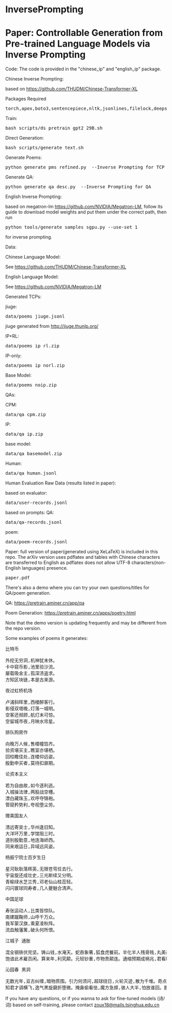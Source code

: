 # InversePrompting

# Paper: Controllable Generation from Pre-trained Language Models via Inverse Prompting

Code:
The code is provided in the "chinese_ip" and "english_ip" package.

Chinese Inverse Prompting:

based on https://github.com/THUDM/Chinese-Transformer-XL

Packages Required
<pre>
torch,apex,boto3,sentencepiece,nltk,jsonlines,filelock,deepspeed=0.3.16,pypinyin,pandas
</pre>
 

Train:
<pre>
bash scripts/ds_pretrain_gpt2_29B.sh
</pre>

Direct Generation:
<pre>
bash scripts/generate_text.sh
</pre>
Generate Poems:
<pre>
python generate_pms_refined.py  --Inverse Prompting for TCP Generation
</pre>
Generate QA:
<pre>
python generate_qa_desc.py  --Inverse Prompting for QA
</pre>
English Inverse Prompting: 

based on megatron-lm https://github.com/NVIDIA/Megatron-LM, follow its guide to download model weights and put them under the correct path, then run
<pre>
python tools/generate_samples_sgpu.py --use-set 1
</pre>
for inverse prompting.

Data:

Chinese Language Model:

See https://github.com/THUDM/Chinese-Transformer-XL

English Language Model:

See https://github.com/NVIDIA/Megatron-LM

Generated TCPs:

jiuge:<pre>data/poems_jiuge.jsonl</pre>
jiuge generated from http://jiuge.thunlp.org/

IP+RL: <pre>data/poems_ip_rl.zip</pre>
IP-only: <pre>data/poems_ip_norl.zip</pre>
Base Model: <pre>data/poems_noip.zip</pre>

QAs:

CPM: <pre>data/qa_cpm.zip</pre>
IP: <pre>data/qa_ip.zip</pre>
base model: <pre>data/qa_basemodel.zip</pre>
Human: <pre>data/qa_human.jsonl</pre>

Human Evaluation Raw Data (results listed in paper): 

based on evaluator: <pre>data/user-records.jsonl</pre>
based on prompts:
QA: <pre>data/qa-records.jsonl</pre>
poem: <pre>data/poem-records.jsonl</pre>

Paper: full version of paper(generated using XeLaTeX) is included in this repo. The arXiv version uses pdflatex and tables with Chinese characters are transferred to English as pdflatex does not allow UTF-8 characters(non-English languages) presence. 
<pre>
paper.pdf
</pre>

There's also a demo where you can try your own questions/titles for QA/poem generation.

QA:
https://pretrain.aminer.cn/app/qa

Poem Generation: 
https://pretrain.aminer.cn/apps/poetry.html

Note that the demo version is updating frequently and may be different from the repo version. 

Some examples of poems it generates:

<pre>
比特币

外挖无穷洞,机神犹未休。
卡中窥币影,池里验沙流。
屡载吸金主,孤深渍盗求。
方知区块链,本是古来游。
</pre>

<pre>
夜过虹桥机场 

卢浦斜晖里,西楼醉客行。
影侵双塔晚,灯落一城明。
空客还频顾,航灯未可惊。
空留城市夜,月映水帘星。
</pre>

<pre>
排队购房作 

向晚万人候,售楼幢馅齐。
验资堪买主,瞧室亦堪栖。
回柱瞻佳处,连楼仰远姿。
殷勤申买者,莫待扣扉期。
</pre>

<pre>
论资本主义 

若为自由故,如今逐利逃。
入城操法律,两股战空槽。
漂白藏珠玉,欢呼夺锦袍。
管窥矜势利,夸视堕尘劳。
</pre>

<pre>
赠美国友人

清远寄吴士,华州逢旧知。
大洋环万里,学馆阻三时。
道别殷勤意,地连海峤西。
同来艰运日,异域远风姿。
</pre>

<pre>
杨振宁院士百岁生日

星河耿耿落辉英,无限苍穹任去行。
宇宙旋还成壮史,三光断续又分明。
青榆绿水芝兰秀,邓老仙山桂蕊轻。
闪闪寰球同寿者,几人夔魅合清声。 
</pre>

<pre>
中国足球

寿张运动人,比类皆惊队。
南建蹴鞠师,山呼千万众。
我军蒙汉旗,乘夏凌秋阵。
流血触藩篱,破头何所恨。
</pre>

<pre>
江城子 通胀

混全钢铁伏完坚。铸山钱,水淹天。蛇吞象箸,狐食虎餐前。半化半人残骨贱,丸美药,不传偏。
饱谙此术雇员闲。算来年,利究颠。元轻钞重,市物贵颠连。通缩预期成祸兆,君看取,券如烟。
</pre>

<pre>
沁园春 黑洞  

无数光年,亘古纠缠,暗物质围。引力何须问,超球绕日,火轮灭迹,散为千堆。奇点协常,类星暴起,巨穴茫茫冰壁垂。空区哪,似可凭依拟,地底窥来。
知君才调横飞,逸气黒旋磨折堕微。掩鼻偷看怯,魔方急掷,骇人大半,怕放谁回。题破乾坤,猜中月魄,悟入风云际会开。留丹灶,令心明透拜,俱向尘埃。
</pre>



If you have any questions, or if you wanna to ask for  fine-tuned models (诗/词) based on self-training, please contact zoux18@mails.tsinghua.edu.cn 


